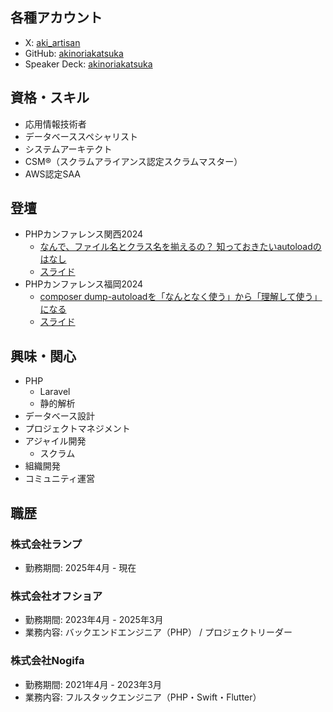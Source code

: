 ## 各種アカウント
- X: [aki_artisan](https://twitter.com/aki_artisan)
- GitHub: [akinoriakatsuka](https://github.com/akinoriakatsuka/)
- Speaker Deck: [akinoriakatsuka](https://speakerdeck.com/akinoriakatsuka)

## 資格・スキル
- 応用情報技術者
- データベーススペシャリスト
- システムアーキテクト
- CSM®（スクラムアライアンス認定スクラムマスター）
- AWS認定SAA

## 登壇
- PHPカンファレンス関西2024
  - [なんで、ファイル名とクラス名を揃えるの？ 知っておきたいautoloadのはなし](https://fortee.jp/phpcon-kansai2024/proposal/06582204-df2a-4af5-b301-4d394e064b0f)
  - [スライド](https://speakerdeck.com/akinoriakatsuka/zhi-tuteokitaiautoloadnohanasi-phpkanhuarensuguan-2024)
- PHPカンファレンス福岡2024
  - [composer dump-autoloadを「なんとなく使う」から「理解して使う」になる](https://fortee.jp/phpcon-fukuoka-2024/proposal/a1d15935-6af2-4366-885b-7c31d2ead5c6)
  - [スライド](https://speakerdeck.com/akinoriakatsuka/composer-dump-autoloadwo-nantonakushi-u-kara-li-jie-siteshi-u-ninaru)

## 興味・関心
- PHP
  - Laravel
  - 静的解析
- データベース設計
- プロジェクトマネジメント
- アジャイル開発
  - スクラム
- 組織開発
- コミュニティ運営

## 職歴

### 株式会社ランプ
- 勤務期間: 2025年4月 - 現在

### 株式会社オフショア
- 勤務期間: 2023年4月 - 2025年3月
- 業務内容: バックエンドエンジニア（PHP） / プロジェクトリーダー

### 株式会社Nogifa
- 勤務期間: 2021年4月 - 2023年3月
- 業務内容: フルスタックエンジニア（PHP・Swift・Flutter）
